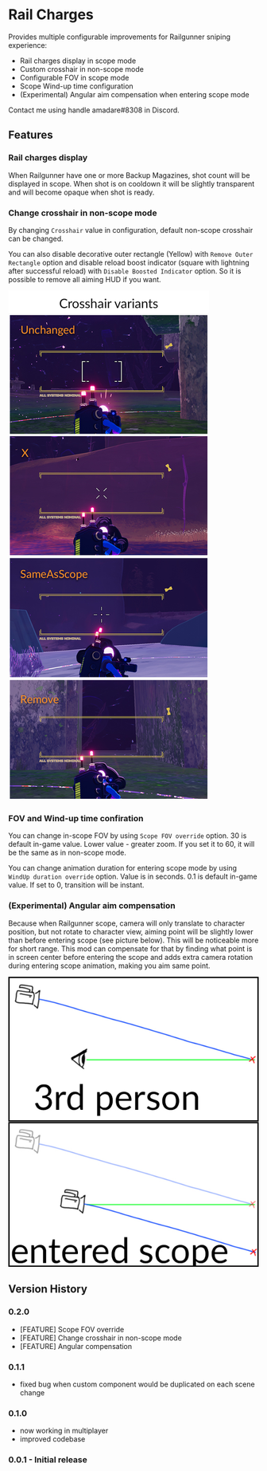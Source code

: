 # Rail Charges

Provides multiple configurable improvements for Railgunner sniping experience:

- Rail charges display in scope mode
- Custom crosshair in non-scope mode
- Configurable FOV in scope mode
- Scope Wind-up time configuration
- (Experimental) Angular aim compensation when entering scope mode

Contact me using handle amadare#8308 in Discord.

## Features

### Rail charges display

When Railgunner have one or more Backup Magazines, shot count will be displayed in scope. When shot is on cooldown it will be slightly transparent and will become opaque when shot is ready.

### Change crosshair in non-scope mode

By changing `Crosshair` value in configuration, default non-scope crosshair can be changed.

You can also disable decorative outer rectangle (Yellow) with `Remove Outer Rectangle` option and disable reload boost indicator (square with lightning after successful reload) with `Disable Boosted Indicator` option. So it is possible to remove all aiming HUD if you want.

![crosshair variants](https://raw.githubusercontent.com/amadare42/RailCharges/master/RailCharges/Readme/crosshairs.jpg)


### FOV and Wind-up time confiration

You can change in-scope FOV by using `Scope FOV override` option. 30 is default in-game value. Lower value - greater zoom. If you set it to 60, it will be the same as in non-scope mode.

You can change animation duration for entering scope mode by using `WindUp duration override` option. Value is in seconds. 0.1 is default in-game value. If set to 0, transition will be instant.

### (Experimental) Angular aim compensation

Because when Railgunner scope, camera will only translate to character position, but not rotate to character view, aiming point will be slightly lower than before entering scope (see picture below). This will be noticeable more for short range. This mod can compensate for that by finding what point is in screen center before entering the scope and adds extra camera rotation during entering scope animation, making you aim same point. 

![angular](https://raw.githubusercontent.com/amadare42/RailCharges/master/RailCharges/Readme/angular_compensation.jpg)


## Version History

### 0.2.0

- [FEATURE] Scope FOV override
- [FEATURE] Change crosshair in non-scope mode
- [FEATURE] Angular compensation

### 0.1.1

- fixed bug when custom component would be duplicated on each scene change

### 0.1.0

- now working in multiplayer
- improved codebase

### 0.0.1 - Initial release